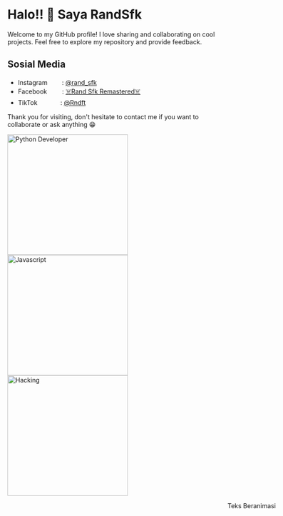 # Halo!! 👋 Saya RandSfk

Welcome to my GitHub profile! I love sharing and collaborating on cool projects. Feel free to explore my repository and provide feedback.

## Sosial Media
- Instagramㅤ‎ ‎ ‎ ‎‎ ‎ ‎: [@rand_sfk](https://www.instagram.com/rand_sfk)
- Facebookㅤ ㅤ‎ : [☠️Rand Sfk Remastered☠️](https://www.facebook.com/dmonlord27)
- TikTokㅤㅤㅤㅤ: [@Rndft](https://www.tiktok.com/@rndft)

Thank you for visiting, don't hesitate to contact me if you want to collaborate or ask anything 😁


<img src="https://api2.sololearn.com/v2/certificates/CC-7QL7TEFP/image/png" alt="Python Developer" style="width:270px;"><img src="https://api2.sololearn.com/v2/certificates/CC-TKNYMWO8/image/png" alt="Javascript" style="width:270px;"><img src="https://d9jmtjs5r4cgq.cloudfront.net/ComplementaryCourseCertificate/3739751/original/Randy_Nurdiansyah20231127-73-mgyn8m.jpg" alt="Hacking" style="width:270px;">




<style>
    @keyframes moveLeft {
      from { transform: translateX(100%); }
      to { transform: translateX(-100%); }
    }

    .animated-text {
      white-space: nowrap;
      overflow: hidden;
      animation: moveLeft 5s linear infinite;
    }
  </style>
</head>
<body>
  <div class="animated-text">Teks Beranimasi</div>
</body>
